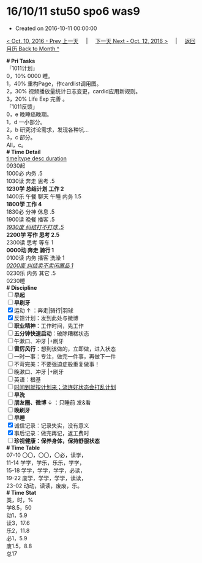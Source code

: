 # 16/10/11 stu50 spo6 was9

- Created on 2016-10-11 00:00:00

[< Oct. 10, 2016 - Prev 上一天](_archived/lifelogs/2016/10/d10.md) &nbsp; &nbsp; | &nbsp; &nbsp; [下一天 Next - Oct. 12, 2016 >](_archived/lifelogs/2016/10/d12.md) &nbsp; &nbsp; |  &nbsp; &nbsp; [返回月历 Back to Month ^](_archived/lifelogs/2016/10/index.md)
<br/><div><div><b># Pri Tasks</b></div><div>「1011计划」</div><div>0，10% 0000 睡。</div><div>1，40% 重构Page，作cardlist调用图。</div><div>2，30% 视频播放量统计日志变更，cardid应用新规则。</div><div>3，20% Life Exp 完善 。</div></div><div>「1011反馈」</div><div>0，e 晚睡癌晚期。</div><div><div>1，d 一小部分。</div><div>2，b 研究讨论需求，发现各种坑…</div></div><div>3，c 部分。</div><div>All，c。</div><div><div><b># Time Detail</b></div><div><u>time|type desc duration</u></div><div>0930起</div><div>1000必 内务 .5</div><div>1030读 奔走 思考 .5</div><div><b>1230学 总结计划 工作 2</b></div><div>1400乐 午餐 聊天 午睡 内务 1.5</div><div><b>1800学 工作 4</b></div><div>1830必 分神 休息 .5</div><div>1900读 晚餐 播客 .5</div><div><u><i>1930废 纠结打不打球 .5</i></u></div><div><b>2200学 写作 思考 2.5</b></div><div>2300读 思考 等车 1</div><div><b>0000动 奔走 骑行 1</b></div><div>0100读 内务 播客 洗澡 1</div><div><u><i>0200废 纠结卖不卖闲置品 1</i></u></div><div>0230乐 内务 其它 .5</div><div>0230睡</div><div><b># Discipline</b></div><div><b><input type="checkbox"/></b><b>早起</b></div><div><input type="checkbox"/><b>早刷牙</b></div><div><input checked="true" type="checkbox"/>运动 ↑ ：奔走|骑行|羽球</div><div><input checked="true" type="checkbox"/>反馈计划：发到此处与微博</div><div><input type="checkbox"/><b>职业精神</b>：工作时间，先工作</div><div><input type="checkbox"/><b>五分钟快速启动</b>：破除糟糕状态</div><div><input type="checkbox"/>午漱口、冲牙 |+刷牙</div><div><input type="checkbox"/><b>雷厉风行</b>：想到该做的，立即做，进入状态</div><div><input type="checkbox"/>一时一事：专注，做完一件事，再做下一件</div><div><input type="checkbox"/>不苛完美：不要强迫症般重复做事！</div><div><input type="checkbox"/>晚漱口、冲牙 |+刷牙</div><div><input type="checkbox"/>英语：根基</div><div><u><input type="checkbox"/></u><u>时间到就按计划来；流连好状态会打乱计划</u></div><div><input type="checkbox"/><b>早洗</b></div><div><b><input type="checkbox"/></b><b>朋友圈、微博</b> ↓ ：只睡前 发&amp;看</div><div><b><input type="checkbox"/></b><b>晚刷牙</b></div><div><input type="checkbox"/><b>早睡</b></div><div><input checked="true" type="checkbox"/>诚信记录：记录失实，没有意义</div><div><input checked="true" type="checkbox"/>事后记录：做完再记，返工费时</div><div><b><input type="checkbox"/></b><b>珍视健康：保养身体，保持舒服状态</b></div><div><b># Time Table</b></div><div>07-10 〇〇，〇〇，〇必，读学，</div><div>11-14 学学，学乐，乐乐，学学，</div><div>15-18 学学，学学，学学，必读，</div><div>19-22 废学，学学，学学，读读，</div><div>23-02 动动，读读，废废，乐。</div><div><b># Time Stat</b></div><div>类，时，%</div><div>学8.5，50</div><div>动1，5.9</div><div>读3，17.6</div><div>乐2，11.8</div><div>必1，5.9</div><div>废1.5，8.8</div><div>总17</div>
